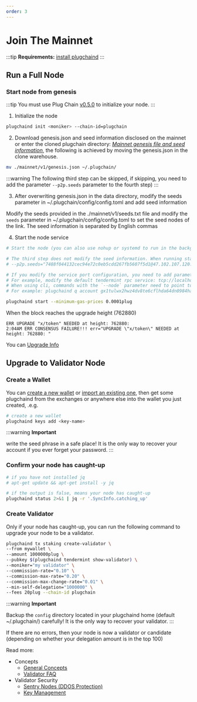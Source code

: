 ```yaml
---
order: 3
---
```


# Join The Mainnet

:::tip
**Requirements:** [install plugchaind](install.md)
:::

## Run a Full Node

### Start node from genesis

:::tip
You must use Plug Chain [v0.5.0](https://github.com/oracleNetworkProtocol/plugchain.git) to initialize your node.
:::

1. Initialize the node

```bash
plugchaind init <moniker> --chain-id=plugchain
```

2. Download genesis.json and seed information disclosed on the mainnet or enter the cloned plugchain directory:
*[Mainnet genesis file and seed information](https://github.com/oracleNetworkProtocol/plugchain/blob/main/mainnet/v1)*, the following is achieved by moving the genesis.json in the clone warehouse.

```bash
mv ./mainnet/v1/genesis.json ~/.plugchain/
```

:::warning
The following third step can be skipped, if skipping, you need to add the parameter `--p2p.seeds` parameter to the fourth step)
:::

3. After overwriting genesis.json in the data directory, modify the seeds parameter in ~/.plugchain/config/config.toml and add seed information

Modify the seeds provided in the ./mainnet/v1/seeds.txt file and modify the `seeds` parameter in ~/.plugchain/config/config.toml to set the seed nodes of the link. The seed information is separated by English commas


4. Start the node service
```bash
# Start the node (you can also use nohup or systemd to run in the background)

# The third step does not modify the seed information. When running startadd the parameter
# --p2p.seeds="7488f044132cec94e72c0eb5cdd267fb5607f5d1@47.102.107.120:26656,60fde7a070938367ede8943ee45bee622424753a@47.102.126.234:26656"

# If you modify the service port configuration, you need to add parameters where the service is used:
# For example, modify the default tendermint rpc service: tcp://localhost:26657 => tcp://localhost:5000
# When using cli, commands with the `--node` parameter need to point to this parameter as --node=tcp://localhost:5000
# For example: plugchaind q account gx1tulwx2hwz4dv8te6cflhda64dn0984harlzegw --node tcp://localhost:5000

plugchaind start --minimum-gas-prices 0.0001plug
```

When the block reaches the upgrade height (762880)
```
ERR UPGRADE "x/token" NEEDED at height: 762880:
2:04AM ERR CONSENSUS FAILURE!!! err="UPGRADE \"x/token\" NEEDED at height: 762880: "
```
You can [Upgrade Info](./upgrade-process.md)

## Upgrade to Validator Node

### Create a Wallet

You can [create a new wallet](../cli-client/keys.md#create-a-new-key) or [import an existing one](../cli-client/keys.md#recover-an-existing-key-from-seed-phrase), then get some plugchaind from the exchanges or anywhere else into the wallet you just created, .e.g.

```bash
# create a new wallet
plugchaind keys add <key-name>
```

:::warning
**Important**

write the seed phrase in a safe place! It is the only way to recover your account if you ever forget your password.
:::

### Confirm your node has caught-up

```bash
# if you have not installed jq
# apt-get update && apt-get install -y jq

# if the output is false, means your node has caught-up
plugchaind status 2>&1 | jq -r '.SyncInfo.catching_up'
```

### Create Validator

Only if your node has caught-up, you can run the following command to upgrade your node to be a validator.

```bash
plugchaind tx staking create-validator \
--from mywallet \
--amount 1000000plug \
--pubkey $(plugchaind tendermint show-validator) \
--moniker="my validator" \
--commission-rate="0.10" \
--commission-max-rate="0.20" \
--commission-max-change-rate="0.01" \
--min-self-delegation="1000000" \
--fees 20plug --chain-id plugchain
```

:::warning
**Important**

Backup the `config` directory located in your plugchaind home (default ~/.plugchain/) carefully! It is the only way to recover your validator.
:::

If there are no errors, then your node is now a validator or candidate (depending on whether your delegation amount is in the top 100)

Read more:

- Concepts
  - [General Concepts](../concepts/general-concepts.md)
  - [Validator FAQ](../concepts/validator-faq.md)
- Validator Security
  - [Sentry Nodes (DDOS Protection)](../concepts/sentry-nodes.md)
  - [Key Management](../tools/kms.md)